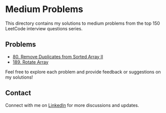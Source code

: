 # Medium Problems

This directory contains my solutions to medium problems from the top 150 LeetCode interview questions series.

## Problems

- [80. Remove Duplicates from Sorted Array II](../../java-solutions/medium/remove_duplicates2.java)
- [189. Rotate Array](../../java-solutions/medium/rotate_array.java)

Feel free to explore each problem and provide feedback or suggestions on my solutions!

## Contact

Connect with me on [LinkedIn](https://www.linkedin.com/in/roshan99/) for more discussions and updates.
